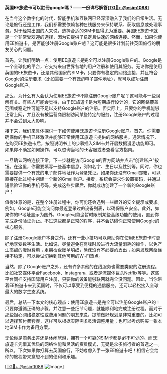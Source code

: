 **英国EE旅遊卡可以註冊google嗎？——一份详尽解答[[TG💪+ @esim1088](https://t.me/s/esim1088)]**

在当今这个数字化的时代，智能手机和互联网已经深深融入了我们的日常生活。无论是旅行还是工作，我们都需要依赖各种在线服务来保持联系、获取信息或处理事务。对于经常出国的人来说，选择合适的SIM卡显得尤为重要。英国EE旅遊卡就是一个非常受欢迎的选择，因为它提供了稳定且快速的网络连接。然而，如果你使用EE旅遊卡，是否能够注册Google账户呢？这可能是很多计划前往英国旅行的朋友关心的问题。

首先，让我们明确一点：使用EE旅遊卡是完全可以注册Google账户的。Google是一个全球化的平台，它支持来自世界各地的用户注册和使用其服务。无论你是使用英国的EE旅遊卡，还是其他国家的SIM卡，只要你有稳定的网络连接，并且符合Google的注册要求（比如需要一个有效的电子邮件地址），就可以成功注册Google账户。

那么，为什么有人会认为使用EE旅遊卡不能注册Google账户呢？这可能与一些误解有关。有些人可能会觉得，由于EE旅遊卡是为短期旅行设计的，它的网络覆盖范围或稳定性可能不足以支持Google账户的注册。但实际上，只要你的手机能够正常上网，并且没有被运营商限制访问某些特定的服务，注册Google账户的过程并不会受到太大影响。

接下来，我们来具体探讨一下如何使用EE旅遊卡注册Google账户。首先，你需要确保你的手机已经激活并能够正常使用EE旅遊卡提供的网络服务。通常情况下，在购买EE旅遊卡后，按照说明书上的步骤插入SIM卡并开启数据漫游功能即可。如果你不确定如何操作，可以咨询当地的EE客服或者查看官方指南。

一旦确认网络连接正常，下一步就是访问Google的官方网站并点击“创建账户”按钮。在这里，你需要填写一些基本信息，例如名字、生日以及性别等。同时，你也需要提供一个有效的电子邮件地址作为登录凭证。如果你还没有Gmail邮箱，可以直接在此过程中创建一个新的Gmail账户。接着，系统会要求你设置密码，并通过短信验证你的手机号码。完成这些步骤后，你就成功创建了一个新的Google账户！

值得注意的是，在整个注册过程中，你可能还会遇到一些额外的安全提示或要求。例如，Google可能会询问你最近登录过的设备列表，以确保账户安全。此外，如果你的IP地址显示为国外，Google可能会暂时限制某些高级功能的使用，直到你完成身份验证为止。不过这些都是正常的程序，并不会妨碍你正常使用Google的核心服务。

除了注册Google账户本身之外，还有一些小技巧可以帮助你在使用EE旅遊卡时更好地享受数字生活。比如说，尽量避免在高峰时段进行大流量消耗的操作，以免产生高额的漫游费用；定期检查账单明细，确保没有不必要的支出；如果发现网络连接不稳定，可以尝试切换到其他可用的Wi-Fi热点。

当然，除了Google账户之外，还有许多其他的在线服务也需要类似的注册流程。比如社交媒体平台Facebook、Instagram，或者是流媒体巨头Netflix等等。这些平台同样支持国际用户注册，只要你的设备能够联网就完全没问题。因此，当你带着EE旅遊卡来到英国时，不仅可以享受到便捷的通信服务，还可以轻松接入全球最大的数字生态系统。

最后，总结一下本文的核心观点：使用EE旅遊卡是完全可以注册Google账户的！只要你遵循正确的步骤，并注意一些细节问题，就能顺利地完成注册过程。而对于那些担心网络稳定性或费用问题的朋友来说，提前做好规划是非常重要的。比如可以选择预付费套餐，这样可以根据实际需求灵活调整用量；也可以考虑购买一张本地SIM卡作为备用方案。

无论你是商务出差还是休闲旅游，拥有一个可靠的SIM卡都是必不可少的。而EE旅遊卡凭借其优质的网络性能和灵活的资费模式，无疑是众多旅行者的首选之一。所以，下次如果你打算去英国旅行，不妨考虑入手一张EE旅遊卡吧！相信它会给你的旅程带来意想不到的便利和乐趣。

[[TG💪+ @esim1088](https://t.me/s/esim1088) ![Image](https://i.postimg.cc/4NQfJmqS/Snipaste-2025-05-13-00-14-12.png)]